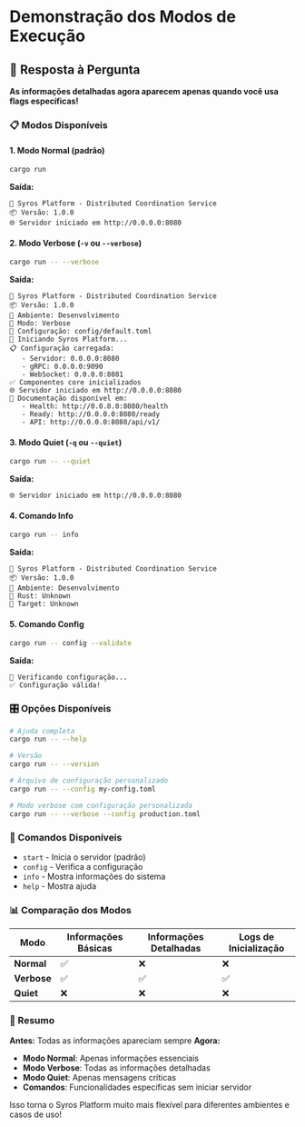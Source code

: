 # Demonstração dos Modos de Execução

## 🎯 Resposta à Pergunta

**As informações detalhadas agora aparecem apenas quando você usa flags específicas!**

### 📋 Modos Disponíveis

#### 1. **Modo Normal** (padrão)
```bash
cargo run
```
**Saída:**
```
🚀 Syros Platform - Distributed Coordination Service
📦 Versão: 1.0.0
🌐 Servidor iniciado em http://0.0.0.0:8080
```

#### 2. **Modo Verbose** (`-v` ou `--verbose`)
```bash
cargo run -- --verbose
```
**Saída:**
```
🚀 Syros Platform - Distributed Coordination Service
📦 Versão: 1.0.0
🔧 Ambiente: Desenvolvimento
🔧 Modo: Verbose
🔧 Configuração: config/default.toml
🚀 Iniciando Syros Platform...
📋 Configuração carregada:
   - Servidor: 0.0.0.0:8080
   - gRPC: 0.0.0.0:9090
   - WebSocket: 0.0.0.0:8081
✅ Componentes core inicializados
🌐 Servidor iniciado em http://0.0.0.0:8080
📖 Documentação disponível em:
   - Health: http://0.0.0.0:8080/health
   - Ready: http://0.0.0.0:8080/ready
   - API: http://0.0.0.0:8080/api/v1/
```

#### 3. **Modo Quiet** (`-q` ou `--quiet`)
```bash
cargo run -- --quiet
```
**Saída:**
```
🌐 Servidor iniciado em http://0.0.0.0:8080
```

#### 4. **Comando Info**
```bash
cargo run -- info
```
**Saída:**
```
🚀 Syros Platform - Distributed Coordination Service
📦 Versão: 1.0.0
🔧 Ambiente: Desenvolvimento
🔧 Rust: Unknown
🔧 Target: Unknown
```

#### 5. **Comando Config**
```bash
cargo run -- config --validate
```
**Saída:**
```
🔧 Verificando configuração...
✅ Configuração válida!
```

### 🎛️ Opções Disponíveis

```bash
# Ajuda completa
cargo run -- --help

# Versão
cargo run -- --version

# Arquivo de configuração personalizado
cargo run -- --config my-config.toml

# Modo verbose com configuração personalizada
cargo run -- --verbose --config production.toml
```

### 🔧 Comandos Disponíveis

- `start` - Inicia o servidor (padrão)
- `config` - Verifica a configuração
- `info` - Mostra informações do sistema
- `help` - Mostra ajuda

### 📊 Comparação dos Modos

| Modo | Informações Básicas | Informações Detalhadas | Logs de Inicialização |
|------|-------------------|----------------------|---------------------|
| **Normal** | ✅ | ❌ | ❌ |
| **Verbose** | ✅ | ✅ | ✅ |
| **Quiet** | ❌ | ❌ | ❌ |

### 🎯 Resumo

**Antes:** Todas as informações apareciam sempre
**Agora:** 
- **Modo Normal**: Apenas informações essenciais
- **Modo Verbose**: Todas as informações detalhadas
- **Modo Quiet**: Apenas mensagens críticas
- **Comandos**: Funcionalidades específicas sem iniciar servidor

Isso torna o Syros Platform muito mais flexível para diferentes ambientes e casos de uso!
